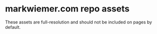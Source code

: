 # markwiemer.com repo assets

These assets are full-resolution and should not be included on pages by default.
